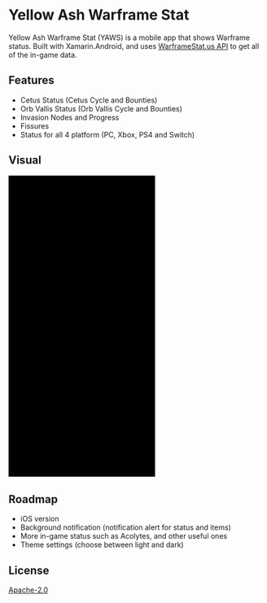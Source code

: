 # Yellow Ash Warframe Stat
Yellow Ash Warframe Stat (YAWS) is a mobile app that shows Warframe status. Built with Xamarin.Android, and uses [WarframeStat.us API](https://docs.warframestat.us/) to get all of the in-game data.

## Features
- Cetus Status (Cetus Cycle and Bounties)
- Orb Vallis Status (Orb Vallis Cycle and Bounties)
- Invasion Nodes and Progress
- Fissures
- Status for all 4 platform (PC, Xbox, PS4 and Switch)

## Visual
![screen_recording](docs/gifs/v0_screen_recording.gif)

## Roadmap
- iOS version
- Background notification (notification alert for status and items)
- More in-game status such as Acolytes, and other useful ones
- Theme settings (choose between light and dark)

## License
[Apache-2.0](https://www.apache.org/licenses/LICENSE-2.0)

